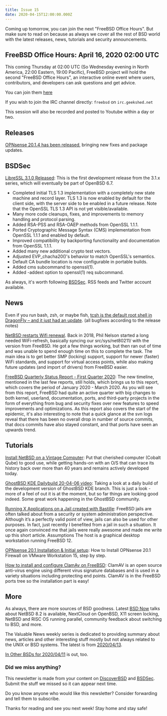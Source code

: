 ```yaml
---
title: Issue 15
date: 2020-04-15T12:00:00.000Z
---
```


Coming up tomorrow, you can join the next "FreeBSD Office Hours". But make sure to read on because as always we cover all the rest of BSD world with the latest releases, news, tutorials and security announcements.

<!-- more -->

## FreeBSD Office Hours: April 16, 2020 02:00 UTC   

This coming Thursday at 02:00 UTC (So Wednesday evening in North America, 22:00 Eastern, 19:00 Pacific), FreeBSD project will hold the second "FreeBSD Office Hours", an interactive online event where users, contributors, and developers can ask questions and get advice.

You can join them [here](https://live.freebsd.org/FreeBSD/officehours/)

If you wish to join the IRC channel directly: `freebsd` on `irc.geekshed.net`

This session will also be recorded and posted to Youtube within a day or two.

## Releases

[OPNsense 20.1.4 has been released](https://opnsense.org/opnsense-20-1-4-released/?utm_source=bsdweekly), bringing new fixes and package updates.

## BSDSec

[LibreSSL 3.1.0 Released](https://bsdsec.net/articles/libressl-3-1-0-released?utm_source=bsdweekly): This is the first development release from the 3.1.x series, which will eventually be part of OpenBSD 6.7.
- Completed initial TLS 1.3 implementation with a completely new state machine and record layer. TLS 1.3 is now enabled by default for the client side, with the server side to be enabled in a future release. Note that the OpenSSL TLS 1.3 API is not yet visible/available.
- Many more code cleanups, fixes, and improvements to memory handling and protocol parsing.
- Added RSA-PSS and RSA-OAEP methods from OpenSSL 1.1.1.
- Ported Cryptographic Message Syntax (CMS) implementation from OpenSSL 1.1.1 and enabled by default.
- Improved compatibility by backporting functionality and documentation from OpenSSL 1.1.1.
- Added many new additional crypto test vectors.
- Adjusted EVP_chacha20()'s behavior to match OpenSSL's semantics.
- Default CA bundle location is now configurable in portable builds.
- Added cms subcommand to openssl(1).
- Added -addext option to openssl(1) req subcommand.

As always, it's worth following [BSDSec](https://bsdsec.net). RSS feeds and Twitter account available.

## News

Even if you run bash, zsh, or maybe fish, [tcsh is the default root shell in DragonFly – and it just had an update](https://www.dragonflydigest.com/2020/04/08/24376.html?utm_source=bsdweekly). (all bugfixes according to the release notes)

[NetBSD restarts Wifi renewal](https://blog.netbsd.org/tnf/entry/wifi_renewal_restarted?utm_source=bsdweekly). Back in 2018, Phil Nelson started a long needed WiFi-refresh, basically syncing our src/sys/net80211/ with the version from FreeBSD. He got a few things working, but then ran out of time and was unable to spend enough time on this to complete the task. The main idea is to get better SMP (locking) support, support for newer (faster) WiFi standards, and support for virtual access points, while also making future updates (and import of drivers) from FreeBSD easier.

[FreeBSD Quarterly Status Report - First Quarter 2020](https://bsdsec.net/articles/freebsd-announce-freebsd-quarterly-status-report-first-quarter-2020?utm_source=bsdweekly): The new timeline, mentioned in the last few reports, still holds, which brings us to this report, which covers the period of January 2020 - March 2020. As you will see from this report, FreeBSD had quite an active quarter with big changes to both kernel, userland, documentation, ports, and third-party projects in the form of everything from bug and security fixes over new features to speed improvements and optimizations. As this report also covers the start of the epidemic, it's also interesting to note that a quick glance at the svn logs reveal that there has been no overall drop in number of source commits, that docs commits have also stayed constant, and that ports have seen an upwards trend.

## Tutorials

[Install NetBSD on a Vintage Computer](https://www.rs-online.com/designspark/install-netbsd-on-a-vintage-computer?utm_source=bsdweekly): Put that cherished computer (Cobalt Qube) to good use, while getting hands-on with an O/S that can trace its history back over more than 40 years and remains actively developed today.

[GhostBSD KDE Dailybuild 20-04-06 video](https://www.youtube.com/watch?v=DvN9BtvANFE&utm_source=bsdweekly): Taking a look at a daily build of the development version of GhostBSD KDE branch. This is just a look - more of a feel of out it is at the moment, but so far things are looking good indeed. Some great work happening in the GhostBSD community.

[Running X Applications on a Jail created with Bastille](https://discoverbsd.com/p/d295759280): FreeBSD jails are often talked about from a security or system administration perspective. Although it’s a perfectly valid point of view, jails can also be used for other purposes. In fact, just recently I benefited from a jail in such a situation. It once again convinced me that jails were really awesome and made me write up this short article. Assumptions The host is a graphical desktop workstation running FreeBSD 12.

[OPNsense 20.1 Installation & Initial setup](https://www.youtube.com/watch?v=qnH0dGoIjOc&utm_source=bsdweekly): How to Install OPNsense 20.1 Firewall on VMware Workstation 15, step by step.

[How to install and configure ClamAv on FreeBSD](https://blog.socruel.nu/freebsd/how-to-install-and-configure-clamav-on-freebsd.html?utm_source=bsdweekly): ClamAV is an open source anti-virus engine using different virus signature databases and is used in a variety situations including protecting end points. ClamAV is in the FreeBSD ports tree so the installation part is easy!

## More

As always, there are more sources of BSD goodness. Latest [BSD Now](https://www.youtube.com/watch?v=VGMom7UrH8s&utm_source=bsdweekly) talks about NetBSD 8.2 is available, NextCloud on OpenBSD, X11 screen locking, NetBSD and RISC OS running parallel, community feedback about switching to BSD, and more.

The Valuable News weekly series is dedicated to providing summary about news, articles and other interesting stuff mostly but not always related to the UNIX or BSD systems. The latest is from [2020/04/13](https://vermaden.wordpress.com/2020/04/13/valuable-news-2020-04-13/?utm_source=bsdweekly).

[In Other BSDs for 2020/04/11](https://www.dragonflydigest.com/2020/04/11/24369.html?utm_source=bsdweekly) is out, too.

### Did we miss anything?

This newsletter is made from your content on [DiscoverBSD](https://discoverbsd.com) and [BSDSec](https://bsdsec.net). Submit the stuff we missed so it can appear next time.

Do you know anyone who would like this newsletter? Consider forwarding and tell them to subscribe.

Thanks for reading and see you next week! Stay home and stay safe!
